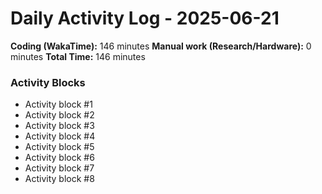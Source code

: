 # Daily Activity Log - 2025-06-21

**Coding (WakaTime):** 146 minutes
**Manual work (Research/Hardware):** 0 minutes
**Total Time:** 146 minutes

### Activity Blocks
- Activity block #1
- Activity block #2
- Activity block #3
- Activity block #4
- Activity block #5
- Activity block #6
- Activity block #7
- Activity block #8
